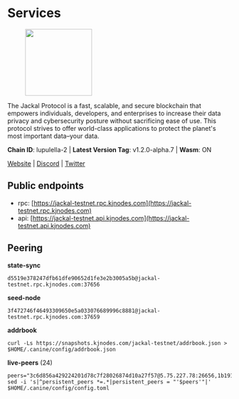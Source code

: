 # Services

<figure><img src="https://raw.githubusercontent.com/kj89/testnet_manuals/main/pingpub/logos/jackal.png" width="150" alt=""><figcaption></figcaption></figure>

The Jackal Protocol is a fast, scalable, and secure blockchain that empowers  individuals, developers, and enterprises to increase their data privacy and  cybersecurity posture without sacrificing ease of use. This protocol strives  to offer world-class applications to protect the planet's most important data–your data.

**Chain ID**: lupulella-2 | **Latest Version Tag**: v1.2.0-alpha.7 | **Wasm**: ON

[Website](https://jackalprotocol.com) | [Discord](https://discord.com/invite/5GKym3p6rj) | [Twitter](https://twitter.com/Jackal_Protocol)


## Public endpoints

* rpc: [https://jackal-testnet.rpc.kjnodes.com](https://jackal-testnet.rpc.kjnodes.com)
* api: [https://jackal-testnet.api.kjnodes.com](https://jackal-testnet.api.kjnodes.com)

## Peering

**state-sync**

```
d5519e378247dfb61dfe90652d1fe3e2b3005a5b@jackal-testnet.rpc.kjnodes.com:37656
```

**seed-node**

```
3f472746f46493309650e5a033076689996c8881@jackal-testnet.rpc.kjnodes.com:37659
```

**addrbook**
```
curl -Ls https://snapshots.kjnodes.com/jackal-testnet/addrbook.json > $HOME/.canine/config/addrbook.json
```

**live-peers** (24)
```
peers="3c6d856a429224201d78c7f28026874d10a27f57@5.75.227.78:26656,1b191fb9ef837dec648136097f94925a15dd85ab@213.170.135.20:26516,f3e70d3de1974208af04dac6fabd657ab4abf0ff@65.108.75.107:24656,0e3058446ee9b1ad449b5d3a60d5c4f92dd3785c@65.109.30.12:56656,6c7100291f35132ac1b58ff7c6d05b4ce75512b7@65.108.70.119:36156,a76cb9a09652ad3f62987966dda2199a0ee1bf64@65.109.90.33:17556,d5519e378247dfb61dfe90652d1fe3e2b3005a5b@65.109.68.190:37656,84af58201840781a0a62449d1dcdb0ad0cf5bdb3@91.223.3.144:26356,4ea723e652f11433734ae2aa6f364ef0510d6636@16.163.74.176:26626,9b2bbd5121265ebbf9003341e8a2e0abdbc24b67@46.228.199.8:26656,0394449cab5a29f24dd4f37683d3b7622f27c0fc@65.108.206.118:61156,5c2a752c9b1952dbed075c56c600c3a79b58c395@195.3.220.57:26906,b26f63f307ca8e80033cbc618f7577e5be7f0c1a@95.217.118.96:27363,80420ad774e622bda8e1dfa9b80da11eee7eed1f@144.126.140.252:29656,c28ae12dc190b2abfc578f8ed2fea90fa5ff3b1d@65.108.134.208:26656,9a2c091798681f89b11f8eea370bf9c6284437c5@167.86.115.183:26656,372111fd8c3c11a57cd34db58b2bdd8d2b6e5005@172.104.19.93:26656,09d9127972ded9e22f9f11833ed7fcfa149cf1fa@65.109.92.240:19126,2633208f609ac5fc77fac203dd23326ba0fc9902@185.208.207.94:26656,5eedbfbe64b942f4ab54db3842acf3bfab034c24@161.97.74.88:46656,b549c1092e37db22576e31f19cbec4b1b3b36503@116.202.227.117:37656,451622fd913f6119a67f67e65f3ab82c3fbea529@78.107.253.133:32656,6c6c7f370febd64447770da8aec0b9d359d61565@65.109.70.23:17556,ade4d8bc8cbe014af6ebdf3cb7b1e9ad36f412c0@176.9.82.221:17556"
sed -i 's|^persistent_peers *=.*|persistent_peers = "'$peers'"|' $HOME/.canine/config/config.toml
```

